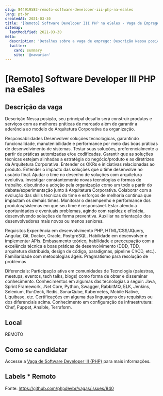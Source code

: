 ```yaml
---
slug: 844919582-remoto-software-developer-iii-php-na-esales
lang: pt-br
createdAt: 2021-03-30
title: '[Remoto] Software Developer III PHP na eSales - Vaga de Emprego'
sitemap:
  lastModified: 2021-03-30
meta:
  description: 'Detalhes sobre a vaga de emprego: Descrição Nessa posição, seu principal desafio será construir produtos e serviços com as melhores práticas de mercado além de garantir a aderência ao modelo de Arquitetura Corporativa da organização. Responsabilidades Desenvolver soluções tecnológicas, garantindo funcionalidade, manutenibilidade e performance por meio das boas práticas de desenvolvimento de sistemas. Testar suas soluções, preferencialmente a partir de práticas automizadas e/ou codificadas. Garantir que as soluções técnicas estejam alinhadas a estratégia do negócio/produto e as diretrizes da Arquitetura Corporativa. Entender os OKRs e iniciativas relacionadas ao produto. Entender o impacto das soluções que o time desenvolve no usuário final. Ajudar o time no desenho de soluções com arquitetura evolutiva. Investigar constantemente novas tecnologias e formas de trabalho, discutindo a adoção pela organização como um todo a partir do debate/experimentação junto à Arquitetura Corporativa. Colaborar com a evolução das skills técnicas do time e esforços de melhoria contínua que impactam os demais times. Monitorar o desempenho e performance dos produtos/sistemas em que seu time é responsável. Estar atendo a oportunidades e eventuais problemas, agindo com rapidez e eficácia, desenvolvendo soluções de forma preventiva. Auxiliar na orientação dos desenvolvedores mais novos ou menos seniores. Requisitos Experiência em desenvolvimento PHP, HTML/CSS/JQuery, Angular, Git, Docker, Oracle, PostgreSQL. Habilidade em desenvolver e implementar APIs. Embasamento teórico, habilidade e preocupação com a excelência técnica e boas práticas de desenvolvimento (DDD, TDD, arquitetura distribuída, design de código, paradigmas, pipeline CI/CD, etc.). Familiaridade com metodologias ágeis. Pragmatismo para resolução de problemas. Diferenciais: Participação ativa em comunidades de Tecnologia (palestras, meetups, eventos, tech talks, blogs) como forma de obter e disseminar conhecimento. Conhecimentos em algumas das tecnologias a seguir: Java, Sprint Framework, .Net Core, Python, Swagger, RabbitMQ, ELK, Jenkins, Selenium, RunDeck, Redis, SonarQube, Kubernetes, Mobile Native, Liquibase, etc. Certificações em alguma das linguagens dos requisitos ou dos diferenciais acima. Conhecimento em configuração de infraestrutura: Chef, Puppet, Ansible, Terraform.'
  twitter:
    card: summary
    site: '@nawarian'
---
```


# [Remoto] Software Developer III PHP na eSales

## Descrição da vaga 
Descrição
Nessa posição, seu principal desafio será construir produtos e serviços com as melhores práticas de mercado além de garantir a aderência ao modelo de Arquitetura Corporativa da organização.

Responsabilidades
Desenvolver soluções tecnológicas, garantindo funcionalidade, manutenibilidade e performance por meio das boas práticas de desenvolvimento de sistemas.
Testar suas soluções, preferencialmente a partir de práticas automizadas e/ou codificadas.
Garantir que as soluções técnicas estejam alinhadas a estratégia do negócio/produto e as diretrizes da Arquitetura Corporativa.
Entender os OKRs e iniciativas relacionadas ao produto.
Entender o impacto das soluções que o time desenvolve no usuário final.
Ajudar o time no desenho de soluções com arquitetura evolutiva.
Investigar constantemente novas tecnologias e formas de trabalho, discutindo a adoção pela organização como um todo a partir do debate/experimentação junto à Arquitetura Corporativa.
Colaborar com a evolução das skills técnicas do time e esforços de melhoria contínua que impactam os demais times.
Monitorar o desempenho e performance dos produtos/sistemas em que seu time é responsável.
Estar atendo a oportunidades e eventuais problemas, agindo com rapidez e eficácia, desenvolvendo soluções de forma preventiva.
Auxiliar na orientação dos desenvolvedores mais novos ou menos seniores.

Requisitos
Experiência em desenvolvimento PHP, HTML/CSS/JQuery, Angular, Git, Docker, Oracle, PostgreSQL.
Habilidade em desenvolver e implementar APIs.
Embasamento teórico, habilidade e preocupação com a excelência técnica e boas práticas de desenvolvimento (DDD, TDD, arquitetura distribuída, design de código, paradigmas, pipeline CI/CD, etc.).
Familiaridade com metodologias ágeis.
Pragmatismo para resolução de problemas.

Diferenciais:
Participação ativa em comunidades de Tecnologia (palestras, meetups, eventos, tech talks, blogs) como forma de obter e disseminar conhecimento.
Conhecimentos em algumas das tecnologias a seguir: Java, Sprint Framework, .Net Core, Python, Swagger, RabbitMQ, ELK, Jenkins, Selenium, RunDeck, Redis, SonarQube, Kubernetes, Mobile Native, Liquibase, etc.
Certificações em alguma das linguagens dos requisitos ou dos diferenciais acima.
Conhecimento em configuração de infraestrutura: Chef, Puppet, Ansible, Terraform.
## Local 
REMOTO 
## Como se candidatar 
Accesse a [Vaga de Software Developer III {PHP}](https://nerdprogramador.com.br/esales-software-developer-iii-php/6574e409-c6de-4254-932d-653c1ed1d24c) para mais informações. 
## Labels * Remoto 


Fonte: https://github.com/phpdevbr/vagas/issues/840